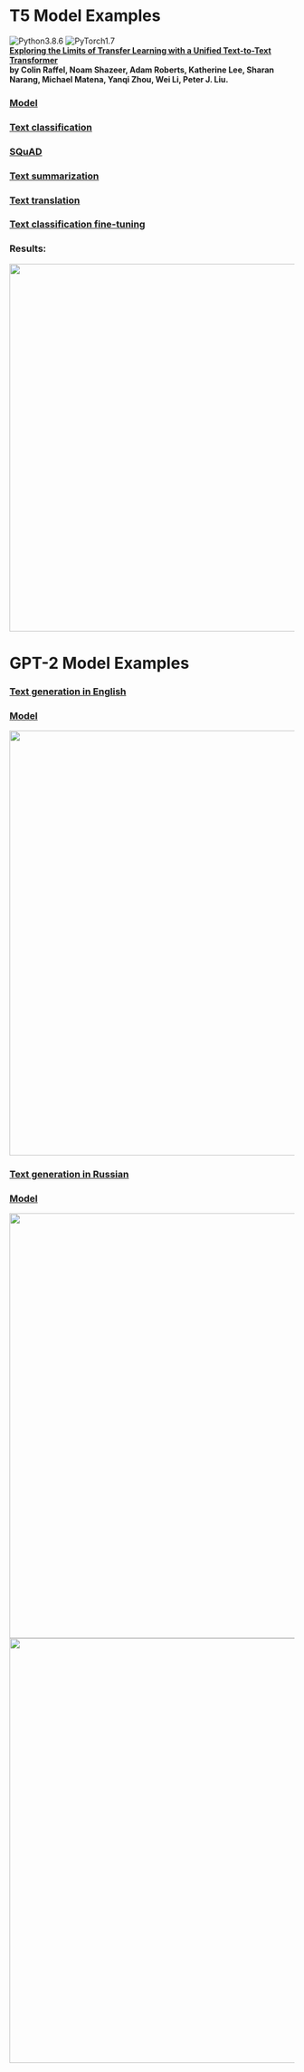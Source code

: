 # T5 Model Examples
![Python3.8.6](https://img.shields.io/badge/Python-3.8.6-blue.svg)
![PyTorch1.7](https://img.shields.io/badge/PyTorch-1.7-yellow.svg)  
**[Exploring the Limits of Transfer Learning with a Unified Text-to-Text Transformer](https://arxiv.org/pdf/1910.10683.pdf)  
by Colin Raffel, Noam Shazeer, Adam Roberts, Katherine Lee, Sharan Narang, Michael Matena, Yanqi Zhou, Wei Li, Peter J. Liu.**  
### [Model](https://huggingface.co/transformers/model_doc/t5.html)  
### [Text classification](https://github.com/dredwardhyde/nlp-models-examples/blob/main/classification.py)  
### [SQuAD](https://github.com/dredwardhyde/nlp-models-examples/blob/main/squad.py)  
### [Text summarization](https://github.com/dredwardhyde/nlp-models-examples/blob/main/summarization.py)  
### [Text translation](https://github.com/dredwardhyde/nlp-models-examples/blob/main/translation.py)  

### [Text classification fine-tuning](https://github.com/dredwardhyde/nlp-models-examples/blob/main/classification_fine_tuning.py)  
### Results:
<img src="https://raw.githubusercontent.com/dredwardhyde/nlp-models-examples/main/results.png" width="649"/>  

# GPT-2 Model Examples  
### [Text generation in English](https://github.com/dredwardhyde/nlp-models-examples/blob/main/gpt2_openai_text_generator.py)  
### [Model](https://huggingface.co/transformers/model_doc/gpt2.html)  
<img src="https://raw.githubusercontent.com/dredwardhyde/nlp-models-examples/main/english_text_generation.png" width="750"/>  

### [Text generation in Russian](https://github.com/dredwardhyde/nlp-models-examples/blob/main/gpt2_sberbank_text_generator.py)  
### [Model](https://github.com/sberbank-ai/ru-gpts)  
<img src="https://raw.githubusercontent.com/dredwardhyde/nlp-models-examples/main/two_plus_two.png" width="750"/>  
<img src="https://raw.githubusercontent.com/dredwardhyde/nlp-models-examples/main/russian_text_generation.png" width="750"/>  

